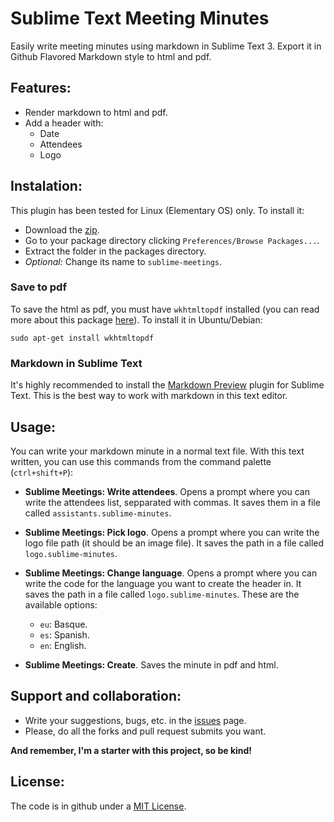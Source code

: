 # Sublime Text Meeting Minutes

Easily write meeting minutes using markdown in Sublime Text 3. Export it in Github Flavored Markdown style to html and pdf.

## Features:

- Render markdown to html and pdf.
- Add a header with:
    + Date
    + Attendees
    + Logo

## Instalation:

This plugin has been tested for Linux (Elementary OS) only. To install it:
- Download the [zip](https://github.com/Txarli/sublimetext-meeting-minutes/archive/master.zip).
- Go to your package directory clicking ``Preferences/Browse Packages...``.
- Extract the folder in the packages directory.
- *Optional:* Change its name to ``sublime-meetings``.

### Save to pdf

To save the html as pdf, you must have ``wkhtmltopdf`` installed (you can read more about this package [here](http://wkhtmltopdf.org/)). To install it in Ubuntu/Debian:

    sudo apt-get install wkhtmltopdf

### Markdown in Sublime Text

It's highly recommended to install the [Markdown Preview](https://github.com/revolunet/sublimetext-markdown-preview) plugin for Sublime Text. This is the best way to work with markdown in this text editor.

## Usage:

You can write your markdown minute in a normal text file. With this text written, you can use this commands from the command palette (``ctrl+shift+P``):

- **Sublime Meetings: Write attendees**. Opens a prompt where you can write the attendees list, sepparated with commas. It saves them in a file called ``assistants.sublime-minutes``.

- **Sublime Meetings: Pick logo**. Opens a prompt where you can write the logo file path (it should be an image file). It saves the path in a file called ``logo.sublime-minutes``.

- **Sublime Meetings: Change language**. Opens a prompt where you can write the code for the language you want to create the header in. It saves the path in a file called ``logo.sublime-minutes``. These are the available options:
	+ ``eu``: Basque.
	+ ``es``: Spanish.
	+ ``en``: English.

- **Sublime Meetings: Create**. Saves the minute in pdf and html.

## Support and collaboration:
- Write your suggestions, bugs, etc. in the [issues](https://github.com/Txarli/sublimetext-meeting-minutes/issues) page.
- Please, do all the forks and pull request submits you want.

**And remember, I'm a starter with this project, so be kind!**

## License:
The code is in github under a [MIT License](https://github.com/Txarli/sublimetext-meeting-minutes/blob/master/LICENSE.md).

